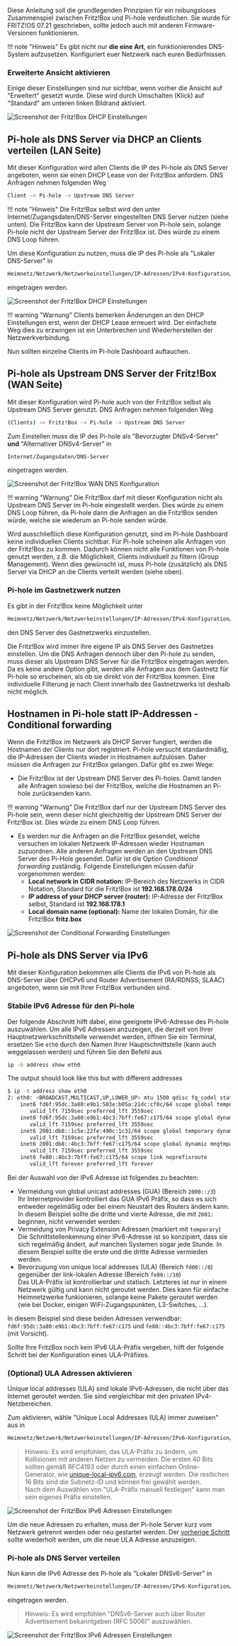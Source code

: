 Diese Anleitung soll die grundlegenden Prinzipien für ein reibungsloses Zusammenspiel zwischen Fritz!Box und Pi-hole verdeutlichen. Sie wurde für FRITZ!OS 07.21 geschrieben, sollte jedoch auch mit anderen Firmware-Versionen funktionieren.

!!! note "Hinweis"
    Es gibt nicht nur **die eine Art**, ein funktionierendes DNS-System aufzusetzen.  Konfiguriert euer Netzwerk nach euren Bedürfnissen.

### Erweiterte Ansicht aktivieren

Einige dieser Einstellungen sind nur sichtbar, wenn vorher die Ansicht auf "Erweitert" gesetzt wurde. Diese wird durch Umschalten (Klick) auf "Standard" am unteren linken Bildrand aktiviert.

![Screenshot der Fritz!Box DHCP Einstellungen](../images/routers/fritzbox-advanced-de.png)

## Pi-hole als DNS Server via DHCP an Clients verteilen (LAN Seite)

Mit dieser Konfiguration wird allen Clients die IP des Pi-hole als DNS Server angeboten, wenn sie einen DHCP Lease von der Fritz!Box anfordern.
DNS Anfragen nehmen folgenden Weg

```bash
Client -> Pi-hole -> Upstream DNS Server
```

!!! note "Hinweis"
    Die Fritz!Box selbst wird den unter Internet/Zugangsdaten/DNS-Server eingestellten DNS Server nutzen (siehe unten).
    Die Fritz!Box kann der Upstream Server von Pi-hole sein, solange Pi-hole nicht der Upstream Server der Fritz!Box ist. Dies würde zu einem DNS Loop führen.

Um diese Konfiguration zu nutzen, muss die IP des Pi-hole als "Lokaler DNS-Server" in

```bash
Heimnetz/Netzwerk/Netzwerkeinstellungen/IP-Adressen/IPv4-Konfiguration/Heimnetz
```

eingetragen werden.

![Screenshot der Fritz!Box DHCP Einstellungen](../images/routers/fritzbox-dhcp-de.png)

!!! warning "Warnung"
    Clients bemerken Änderungen an den DHCP Einstellungen erst, wenn der DHCP Lease erneuert wird. Der einfachste Weg dies zu erzwingen ist ein Unterbrechen und Wiederherstellen der Netzwerkverbindung.

Nun sollten einzelne Clients im Pi-hole Dashboard auftauchen.

## Pi-hole als Upstream DNS Server der Fritz!Box (WAN  Seite)

Mit dieser Konfiguration wird Pi-hole  auch von der Fritz!Box selbst als Upstream DNS Server genutzt. DNS Anfragen nehmen folgenden Weg

```bash
(Clients) -> Fritz!Box -> Pi-hole -> Upstream DNS Server
```

Zum Einstellen muss die IP des Pi-hole als "Bevorzugter DNSv4-Server" **und** "Alternativer DNSv4-Server" in

```bash
Internet/Zugangsdaten/DNS-Server
```

eingetragen werden.

![Screenshot der Fritz!Box WAN DNS Konfiguration](../images/routers/fritzbox-wan-dns-de.png)

!!! warning "Warnung"
    Die Fritz!Box darf mit dieser Konfiguration nicht als Upstream DNS Server im Pi-hole eingestellt werden. Dies würde zu einem DNS Loop führen, da Pi-hole dann die Anfragen an die Fritz!Box senden würde, welche sie wiederum an Pi-hole senden würde.

Wird ausschließlich diese Konfiguration genutzt, sind im Pi-hole Dashboard keine individuellen Clients sichtbar. Für Pi-hole scheinen alle Anfragen von der Fritz!Box zu kommen. Dadurch können nicht alle Funktionen von Pi-hole genutzt werden, z.B. die Möglichkeit, Clients individuell zu filtern (Group Management). Wenn dies gewünscht ist, muss Pi-hole (zusätzlich) als DNS Server via DHCP an die Clients verteilt werden (siehe oben).

### Pi-hole im Gastnetzwerk nutzen

Es gibt in der Fritz!Box keine Möglichkeit unter

```bash
Heimnetz/Netzwerk/Netzwerkeinstellungen/IP-Adressen/IPv4-Konfiguration/Gastnetz
```

den DNS Server des Gastnetzwerks einzustellen.

Die Fritz!Box wird immer ihre eigene IP als DNS Server des Gastnetzes einstellen. Um die DNS Anfragen dennoch über den Pi-hole zu senden, muss dieser als Upstream DNS Server für die Fritz!Box eingetragen werden. Da es keine andere Option gibt, werden alle Anfragen aus dem Gastnetz für Pi-hole so erscheinen, als ob sie direkt von der Fritz!Box kommen. Eine individuelle Filterung je nach Client innerhalb des Gastnetzwerks ist deshalb nicht möglich.

## Hostnamen in Pi-hole statt IP-Addressen - Conditional forwarding

Wenn die Fritz!Box im Netzwerk als DHCP Server fungiert, werden die Hostnamen der Clients nur dort registriert. Pi-hole versucht standardmäßig, die IP-Adressen der Clients wieder in Hostnamen aufzulösen. Daher müssen die Anfragen zur Fritz!Box gelangen.
Dafür gibt es zwei Wege:

* Die Fritz!Box ist der Upstream DNS Server des Pi-holes. Damit landen alle Anfragen sowieso bei der Fritz!Box, welche die Hostnamen an Pi-hole zurücksenden kann.

!!! warning "Warnung"
    Die Fritz!Box darf nur der Upstream DNS Server des Pi-hole sein, wenn dieser nicht gleichzeitig der Upstream DNS Server der Fritz!Box ist. Dies würde zu einem DNS Loop führen.

* Es werden nur die Anfragen an die Fritz!Box gesendet, welche versuchen im lokalen Netzwerk IP-Adressen wieder Hostnamen zuzuordnen. Alle anderen Anfragen werden an den Upstream DNS Server des Pi-Hole gesendet. Dafür ist die Option *Conditional forwarding* zuständig.
Folgende Einstellungen müssen dafür vorgenommen werden:
    * **Local network in CIDR notation:** IP-Bereich des Netzwerks in CIDR Notation, Standard für die Fritz!Box ist **192.168.178.0/24**
    * **IP address of your DHCP server (router):** IP-Adresse der Fritz!Box selbst, Standard ist **192.168.178.1**
    * **Local domain name (optional):** Name der lokalen Domän, für die Fritz!Box **fritz.box**

![Screenshot der Conditional Forwarding Einstellungen](../images/routers/conditional-forwarding.png)

## Pi-hole als DNS Server via IPv6

Mit dieser Konfiguration bekommen alle Clients die IPv6 von Pi-hole als DNS-Server über DHCPv6 und Router Advertisement (RA/RDNSS, SLAAC) angeboten, wenn sie mit Ihrer Fritz!Box verbunden sind.

### Stabile IPv6 Adresse für den Pi-hole

Der folgende Abschnitt hilft dabei, eine geeignete IPv6-Adresse des Pi-hole auszuwählen.
Um alle IPv6 Adressen anzuzeigen, die derzeit von Ihrer Hauptnetzwerkschnittstelle verwendet werden, öffnen Sie ein Terminal, ersetzen Sie `eth0` durch den Namen Ihrer Hauptschnittstelle (kann auch weggelassen werden) und führen Sie den Befehl aus

```bash
ip -6 address show eth0
```

The output should look like this but with different addresses

```bash
$ ip -6 address show eth0
2: eth0: <BROADCAST,MULTICAST,UP,LOWER_UP> mtu 1500 qdisc fq_codel state UP group default qlen 1000
    inet6 fd6f:95dc:3a80:e9b1:503e:b05a:21dc:cf0c/64 scope global temporary dynamic
       valid_lft 7159sec preferred_lft 3559sec
    inet6 fd6f:95dc:3a80:e9b1:4bc3:7bff:fe67:c175/64 scope global dynamic mngtmpaddr noprefixroute
       valid_lft 7159sec preferred_lft 3559sec
    inet6 2001:db8::1c5e:22fe:490c:1c31/64 scope global temporary dynamic
       valid_lft 7159sec preferred_lft 3559sec
    inet6 2001:db8::4bc3:7bff:fe67:c175/64 scope global dynamic mngtmpaddr noprefixroute
       valid_lft 7159sec preferred_lft 3559sec
    inet6 fe80::4bc3:7bff:fe67:c175/64 scope link noprefixroute
       valid_lft forever preferred_lft forever
```

Bei der Auswahl von der IPv6 Adresse ist folgendes zu beachten:

* Vermeidung von global unicast addresses (GUA) (Bereich `2000::/3`)  
  Ihr Internetprovider kontrolliert das GUA IPv6 Präfix, so dass es sich entweder regelmäßig oder bei einem Neustart des Routers ändern kann.
  In diesem Beispiel sollte die dritte und vierte Adresse, die mit `2001:` beginnen, nicht verwendet werden:
* Vermeidung von Privacy Extension Adressen (markiert mit `temporary`)  
  Die Schnittstellenkennung einer IPv6-Adresse ist so konzipiert, dass sie sich regelmäßig ändert, auf manchen Systemen sogar jede Stunde.
  In diesem Beispiel sollte die erste und die dritte Adresse vermieden werden.
* Bevorzugung von unique local addresses (ULA) (Bereich `fd00::/8`) gegenüber der link-lokalen Adresse (Bereich `fe80::/10`)  
  Das ULA-Präfix ist kontrollierbar und statisch. Letzteres ist nur in einem Netzwerk gültig und kann nicht geroutet werden.
  Dies kann für einfache Heimnetzwerke funkionieren, solange keine Pakete geroutet werden (wie bei Docker, einigen WiFi-Zugangspunkten, L3-Switches, ...).

In diesem Beispiel sind diese beiden Adressen verwendbar: `fd6f:95dc:3a80:e9b1:4bc3:7bff:fe67:c175` und `fe80::4bc3:7bff:fe67:c175` (mit Vorsicht).

Sollte Ihre FritzBox noch kein IPv6 ULA-Präfix vergeben, hilft der folgende Schritt bei der Konfiguration eines ULA-Präfixes.

### (Optional) ULA Adressen aktivieren

Unique local addresses (ULA) sind lokale IPv6-Adressen, die nicht über das Internet geroutet werden. Sie sind vergleichbar mit den privaten IPv4-Netzbereichen.

Zum aktivieren, wähle "Unique Local Addresses (ULA) immer zuweisen" aus in

```bash
Heimnetz/Netzwerk/Netzwerkeinstellungen/IP-Adressen/IPv6-Konfiguration/Unique Local Addresses
```

> Hinweis:
Es wird empfohlen, das ULA-Präfix zu ändern, um Kollisionen mit anderen Netzen zu vermeiden.
Die ersten 40 Bits sollten gemäß RFC4193 oder durch einen einfachen Online-Generator, wie [unique-local-ipv6.com](https://www.unique-local-ipv6.com/), erzeugt werden.
Die restlichen 16 Bits sind die Subnetz-ID und können frei gewählt werden.  
Nach dem Auswählen von "ULA-Präfix manuell festlegen" kann man sein eigenes Präfix einstellen.

![Screenshot der Fritz!Box IPv6 Adressen Einstellungen](../images/fritzbox-ipv6-1-de.png)

Um die neue Adressen zu erhalten, muss der Pi-hole Server kurz vom Netzwerk getrennt werden oder neu gestartet werden.
Der [vorherige Schritt](#stabile-ipv6-adresse-für-den-pi-hole) sollte wiederholt werden, um die neue ULA Adresse anzuzeigen.

### Pi-hole als DNS Server verteilen

Nun kann die IPv6 Adresse des Pi-hole als "Lokaler DNSv6-Server" in

```bash
Heimnetz/Netzwerk/Netzwerkeinstellungen/IP-Adressen/IPv6-Konfiguration/DNSv6-Server im Heimnetz
```

eingetragen werden.

> Hinweis:
Es wird empfohlen "DNSv6-Server auch über Router Advertisement bekanntgeben (RFC 5006)" auszuwählen.

![Screenshot der Fritz!Box IPv6 Adressen Einstellungen](../images/fritzbox-ipv6-2-de.png)
